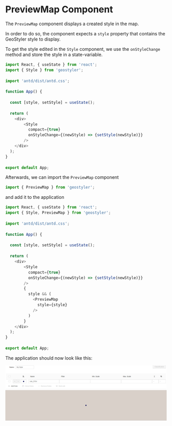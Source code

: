 # PreviewMap Component

The `PreviewMap` component displays a created style in the map.

In order to do so, the component expects a `style` property that contains the GeoStyler style to display.

To get the style edited in the `Style` component, we use the `onStyleChange` method and store the style
in a state-variable.

```js
import React, { useState } from 'react';
import { Style } from 'geostyler';

import 'antd/dist/antd.css';

function App() {

  const [style, setStyle] = useState();

  return (
    <div>
        <Style
          compact={true}
          onStyleChange={(newStyle) => {setStyle(newStyle)}}
        />
    </div>
  );
}

export default App;
```

Afterwards, we can import the `PreviewMap` component

```js
import { PreviewMap } from 'geostyler';
```

and add it to the application

```js
import React, { useState } from 'react';
import { Style, PreviewMap } from 'geostyler';

import 'antd/dist/antd.css';

function App() {

  const [style, setStyle] = useState();

  return (
    <div>
        <Style
          compact={true}
          onStyleChange={(newStyle) => {setStyle(newStyle)}}
        />
        {
          style && (
            <PreviewMap
              style={style}
            />
          )
        }
    </div>
  );
}

export default App;
```

The application should now look like this:


[![PreviewMap Component](/img/previewMap.png)](/img/previewMap.png)
